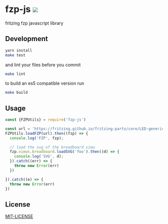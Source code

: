 # fzp-js [![](https://paulvollmer.net/fzp-js/badge.svg)](https://paulvollmer.net/fzp-js/)

fritzing fzp javascript library

## Development
```sh
yarn install
make test
```

and lint your files before you commit
```sh
make lint
```

to build an es5 compatible version run
```sh
make build
```

## Usage

```javascript
const {FZPUtils} = require('fzp-js')

const url = 'https://fritzing.github.io/fritzing-parts/core/LED-generic-3mm.fzp'
FZPUtils.loadFZP(url).then((fzp) => {
  console.log('FZP', fzp);

  // load the svg of the breadboard view
  fzp.views.breadboard.loadSVG('foo').then((d) => {
    console.log('SVG', d);
  }).catch((err) => {
    throw new Error(err)
  })

}).catch((e) => {
  throw new Error(err)
})
```

## License
[MIT-LICENSE](LICENSE)
